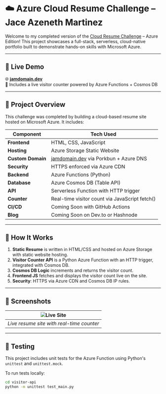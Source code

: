 # ☁️ Azure Cloud Resume Challenge – Jace Azeneth Martinez

Welcome to my completed version of the [Cloud Resume Challenge](https://cloudresumechallenge.dev/docs/the-challenge/azure/) – Azure Edition! This project showcases a full-stack, serverless, cloud-native portfolio built to demonstrate hands-on skills with Microsoft Azure.

---

## 🚀 Live Demo

🌐 **[jamdomain.dev](https://www.jamdomain.dev)**  
🧮 Includes a live visitor counter powered by Azure Functions + Cosmos DB

---

## 🧩 Project Overview

This challenge was completed by building a cloud-based resume site hosted on Microsoft Azure. It includes:

| Component         | Tech Used                                |
|------------------|-------------------------------------------|
| **Frontend**      | HTML, CSS, JavaScript                    |
| **Hosting**       | Azure Storage Static Website             |
| **Custom Domain** | [jamdomain.dev](https://www.jamdomain.dev) via Porkbun + Azure DNS |
| **Security**      | HTTPS enforced via Azure CDN             |
| **Backend**       | Azure Functions (Python)                 |
| **Database**      | Azure Cosmos DB (Table API)              |
| **API**           | Serverless Function with HTTP trigger    |
| **Counter**       | Real-time visitor count via JavaScript fetch() |
| **CI/CD**         | Coming Soon with GitHub Actions          |
| **Blog**          | Coming Soon on Dev.to or Hashnode        |

---

## 🔨 How It Works

1. **Static Resume** is written in HTML/CSS and hosted on Azure Storage with static website hosting.
2. **Visitor Counter API** is a Python Azure Function with an HTTP trigger, integrated with Cosmos DB.
3. **Cosmos DB Logic** increments and returns the visitor count.
4. **Frontend JS** fetches and displays the visitor count live on the site.
5. **Security**: HTTPS via Azure CDN and Cosmos DB IP rules.

---

## 📸 Screenshots

| ![Live Site](https://jamdomain.dev/screenshot.png) |
|:--------------------------------------------------:|
| *Live resume site with real-time counter*          |

---

## 🧪 Testing

This project includes unit tests for the Azure Function using Python's `unittest` and `unittest.mock`.

To run tests locally:

```bash
cd visitor-api
python -m unittest test_main.py
